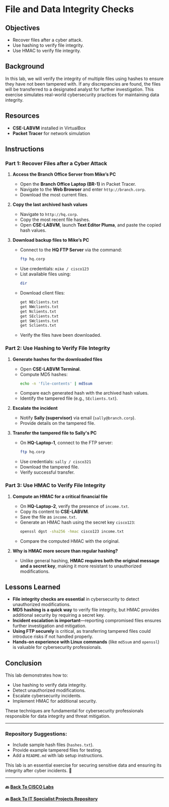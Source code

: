 # File and Data Integrity Checks

## Objectives

- Recover files after a cyber attack.
- Use hashing to verify file integrity.
- Use HMAC to verify file integrity.

## Background

In this lab, we will verify the integrity of multiple files using hashes to ensure they have not been tampered with. If any discrepancies are found, the files will be transferred to a designated analyst for further investigation. This exercise simulates real-world cybersecurity practices for maintaining data integrity.

## Resources

- **CSE-LABVM** installed in VirtualBox
- **Packet Tracer** for network simulation

## Instructions

### Part 1: Recover Files after a Cyber Attack

1. **Access the Branch Office Server from Mike’s PC**

   - Open the **Branch Office Laptop (BR-1)** in Packet Tracer.
   - Navigate to the **Web Browser** and enter `http://branch.corp`.
   - Download the most current files.

2. **Copy the last archived hash values**

   - Navigate to `http://hq.corp`.
   - Copy the most recent file hashes.
   - Open **CSE-LABVM**, launch **Text Editor Pluma**, and paste the copied hash values.

3. **Download backup files to Mike’s PC**

   - Connect to the **HQ FTP Server** via the command:
     ```bash
     ftp hq.corp
     ```
   - Use credentials: `mike / cisco123`
   - List available files using:
     ```bash
     dir
     ```
   - Download client files:
     ```bash
     get NEclients.txt
     get NWclients.txt
     get Nclients.txt
     get SEclients.txt
     get SWclients.txt
     get Sclients.txt
     ```
   - Verify the files have been downloaded.

### Part 2: Use Hashing to Verify File Integrity

1. **Generate hashes for the downloaded files**

   - Open **CSE-LABVM Terminal**.
   - Compute MD5 hashes:
     ```bash
     echo -n 'file-contents' | md5sum
     ```
   - Compare each generated hash with the archived hash values.
   - Identify the tampered file (e.g., `SEclients.txt`).

2. **Escalate the incident**

   - Notify **Sally (supervisor)** via email (`sally@branch.corp`).
   - Provide details on the tampered file.

3. **Transfer the tampered file to Sally's PC**

   - On **HQ-Laptop-1**, connect to the FTP server:
     ```bash
     ftp hq.corp
     ```
   - Use credentials: `sally / cisco321`
   - Download the tampered file.
   - Verify successful transfer.

### Part 3: Use HMAC to Verify File Integrity

1. **Compute an HMAC for a critical financial file**

   - On **HQ-Laptop-2**, verify the presence of `income.txt`.
   - Copy its content to **CSE-LABVM**.
   - Save the file as `income.txt`.
   - Generate an HMAC hash using the secret key `cisco123`:
     ```bash
     openssl dgst -sha256 -hmac cisco123 income.txt
     ```
   - Compare the computed HMAC with the original.

2. **Why is HMAC more secure than regular hashing?**

   - Unlike general hashing, **HMAC requires both the original message and a secret key**, making it more resistant to unauthorized modifications.

## Lessons Learned

- **File integrity checks are essential** in cybersecurity to detect unauthorized modifications.
- **MD5 hashing is a quick way** to verify file integrity, but HMAC provides additional security by requiring a secret key.
- **Incident escalation is important**—reporting compromised files ensures further investigation and mitigation.
- **Using FTP securely** is critical, as transferring tampered files could introduce risks if not handled properly.
- **Hands-on experience with Linux commands** (like `md5sum` and `openssl`) is valuable for cybersecurity professionals.

## Conclusion

This lab demonstrates how to:

- Use hashing to verify data integrity.
- Detect unauthorized modifications.
- Escalate cybersecurity incidents.
- Implement HMAC for additional security.

These techniques are fundamental for cybersecurity professionals responsible for data integrity and threat mitigation.

---

### Repository Suggestions:

- Include sample hash files (`hashes.txt`).
- Provide example tampered files for testing.
- Add a `README.md` with lab setup instructions.

This lab is an essential exercise for securing sensitive data and ensuring its integrity after cyber incidents. 🚀

---
#### 🔙 [Back To CISCO Labs](/CISCO/Packet-Tracer/)
#### 🔙 [Back To IT Specialist Projects Repository](https://github.com/proxymc/it-specialist-projects)  
